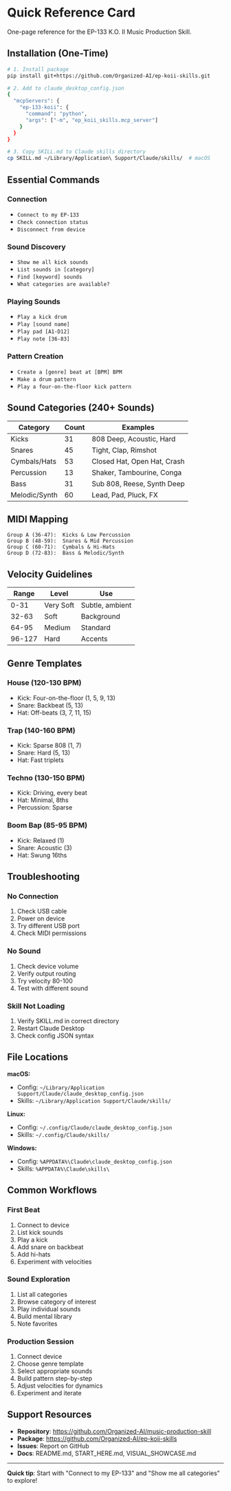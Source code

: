 # Quick Reference Card

One-page reference for the EP-133 K.O. II Music Production Skill.

## Installation (One-Time)

```bash
# 1. Install package
pip install git+https://github.com/Organized-AI/ep-koii-skills.git

# 2. Add to claude_desktop_config.json
{
  "mcpServers": {
    "ep-133-koii": {
      "command": "python",
      "args": ["-m", "ep_koii_skills.mcp_server"]
    }
  }
}

# 3. Copy SKILL.md to Claude skills directory
cp SKILL.md ~/Library/Application\ Support/Claude/skills/  # macOS
```

## Essential Commands

### Connection
- `Connect to my EP-133`
- `Check connection status`
- `Disconnect from device`

### Sound Discovery
- `Show me all kick sounds`
- `List sounds in [category]`
- `Find [keyword] sounds`
- `What categories are available?`

### Playing Sounds
- `Play a kick drum`
- `Play [sound name]`
- `Play pad [A1-D12]`
- `Play note [36-83]`

### Pattern Creation
- `Create a [genre] beat at [BPM] BPM`
- `Make a drum pattern`
- `Play a four-on-the-floor kick pattern`

## Sound Categories (240+ Sounds)

| Category | Count | Examples |
|----------|-------|----------|
| Kicks | 31 | 808 Deep, Acoustic, Hard |
| Snares | 45 | Tight, Clap, Rimshot |
| Cymbals/Hats | 53 | Closed Hat, Open Hat, Crash |
| Percussion | 13 | Shaker, Tambourine, Conga |
| Bass | 31 | Sub 808, Reese, Synth Deep |
| Melodic/Synth | 60 | Lead, Pad, Pluck, FX |

## MIDI Mapping

```
Group A (36-47):  Kicks & Low Percussion
Group B (48-59):  Snares & Mid Percussion
Group C (60-71):  Cymbals & Hi-Hats
Group D (72-83):  Bass & Melodic/Synth
```

## Velocity Guidelines

| Range | Level | Use |
|-------|-------|-----|
| 0-31 | Very Soft | Subtle, ambient |
| 32-63 | Soft | Background |
| 64-95 | Medium | Standard |
| 96-127 | Hard | Accents |

## Genre Templates

### House (120-130 BPM)
- Kick: Four-on-the-floor (1, 5, 9, 13)
- Snare: Backbeat (5, 13)
- Hat: Off-beats (3, 7, 11, 15)

### Trap (140-160 BPM)
- Kick: Sparse 808 (1, 7)
- Snare: Hard (5, 13)
- Hat: Fast triplets

### Techno (130-150 BPM)
- Kick: Driving, every beat
- Hat: Minimal, 8ths
- Percussion: Sparse

### Boom Bap (85-95 BPM)
- Kick: Relaxed (1)
- Snare: Acoustic (3)
- Hat: Swung 16ths

## Troubleshooting

### No Connection
1. Check USB cable
2. Power on device
3. Try different USB port
4. Check MIDI permissions

### No Sound
1. Check device volume
2. Verify output routing
3. Try velocity 80-100
4. Test with different sound

### Skill Not Loading
1. Verify SKILL.md in correct directory
2. Restart Claude Desktop
3. Check config JSON syntax

## File Locations

**macOS:**
- Config: `~/Library/Application Support/Claude/claude_desktop_config.json`
- Skills: `~/Library/Application Support/Claude/skills/`

**Linux:**
- Config: `~/.config/Claude/claude_desktop_config.json`
- Skills: `~/.config/Claude/skills/`

**Windows:**
- Config: `%APPDATA%\Claude\claude_desktop_config.json`
- Skills: `%APPDATA%\Claude\skills\`

## Common Workflows

### First Beat
1. Connect to device
2. List kick sounds
3. Play a kick
4. Add snare on backbeat
5. Add hi-hats
6. Experiment with velocities

### Sound Exploration
1. List all categories
2. Browse category of interest
3. Play individual sounds
4. Build mental library
5. Note favorites

### Production Session
1. Connect device
2. Choose genre template
3. Select appropriate sounds
4. Build pattern step-by-step
5. Adjust velocities for dynamics
6. Experiment and iterate

## Support Resources

- **Repository**: https://github.com/Organized-AI/music-production-skill
- **Package**: https://github.com/Organized-AI/ep-koii-skills
- **Issues**: Report on GitHub
- **Docs**: README.md, START_HERE.md, VISUAL_SHOWCASE.md

---

**Quick tip**: Start with "Connect to my EP-133" and "Show me all categories" to explore!
